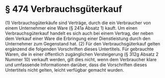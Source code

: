 # § 474 Verbrauchsgüterkauf
(1) Verbrauchsgüterkäufe sind Verträge, durch die ein Verbraucher von einem Unternehmer eine Ware (§ 241a Absatz 1) kauft. Um einen Verbrauchsgüterkauf handelt es sich auch bei einem Vertrag, der neben dem Verkauf einer Ware die Erbringung einer Dienstleistung durch den Unternehmer zum Gegenstand hat.
(2) Für den Verbrauchsgüterkauf gelten ergänzend die folgenden Vorschriften dieses Untertitels. Für gebrauchte Waren, die in einer öffentlich zugänglichen Versteigerung (§ 312g Absatz 2 Nummer 10) verkauft werden, gilt dies nicht, wenn dem Verbraucher klare und umfassende Informationen darüber, dass die Vorschriften dieses Untertitels nicht gelten, leicht verfügbar gemacht wurden.